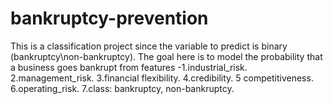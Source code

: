 # bankruptcy-prevention
This is a classification project since the variable to predict is binary (bankruptcy\non-bankruptcy). The goal here is to model the probability that a business goes bankrupt from features -1.industrial_risk. 2.management_risk. 3.financial flexibility. 4.credibility. 5 competitiveness. 6.operating_risk. 7.class: bankruptcy, non-bankruptcy.
